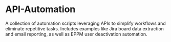 # API-Automation
A collection of automation scripts leveraging APIs to simplify workflows and eliminate repetitive tasks. Includes examples like Jira board data extraction and email reporting, as well as EPPM user deactivation automation.

